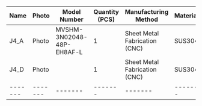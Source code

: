 
| Name  | Photo  |  Model Number  |Quantity (PCS) | Manufacturing Method | Material |
| -------  | -------  |  -------  |------- | ------- | ------- |
| J4_A  | Photo  |  MVSHM-3N02048-48P-EH8AF-L  | 1 | Sheet Metal Fabrication (CNC) | SUS304 |
| J4_D  | Photo  |    | 1 | Sheet Metal Fabrication (CNC) | SUS304 |
| -------  | -------  |  -------  |------- | ------- | ------- |
